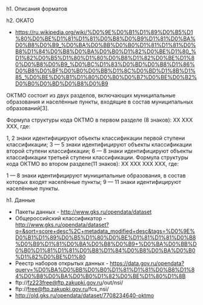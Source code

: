 ﻿h1. Описания форматов

h2. ОКАТО
* https://ru.wikipedia.org/wiki/%D0%9E%D0%B1%D1%89%D0%B5%D1%80%D0%BE%D1%81%D1%81%D0%B8%D0%B9%D1%81%D0%BA%D0%B8%D0%B9_%D0%BA%D0%BB%D0%B0%D1%81%D1%81%D0%B8%D1%84%D0%B8%D0%BA%D0%B0%D1%82%D0%BE%D1%80_%D1%82%D0%B5%D1%80%D1%80%D0%B8%D1%82%D0%BE%D1%80%D0%B8%D0%B9_%D0%BC%D1%83%D0%BD%D0%B8%D1%86%D0%B8%D0%BF%D0%B0%D0%BB%D1%8C%D0%BD%D1%8B%D1%85_%D0%BE%D0%B1%D1%80%D0%B0%D0%B7%D0%BE%D0%B2%D0%B0%D0%BD%D0%B8%D0%B9

ОКТМО состоит из двух разделов, включающих муниципальные образования и населённые пункты, входящие в состав муниципальных образований[3].

Формула структуры кода ОКТМО в первом разделе (8 знаков): XX XXX XXX, где:

1, 2 знаки идентифицируют объекты классификации первой ступени классификации;
3 — 5 знаки идентифицируют объекты классификации второй ступени классификации;
6 — 8 знаки идентифицируют объекты классификации третьей ступени классификации.
Формула структуры кода ОКТМО во втором разделе(11 знаков): XX XXX XXX XXX, где:

1 — 8 знаки идентифицируют муниципальные образования, в состав которых входят населённые пункты;
9 — 11 знаки идентифицируют населённые пункты.

h1. Данные

* Пакеты данных - http://www.gks.ru/opendata/dataset
* Общероссийский классификатор - http://www.gks.ru/opendata/dataset?q=&sort=score+desc%2C+metadata_modified+desc&tags=%D0%9E%D0%B1%D1%89%D0%B5%D1%80%D0%BE%D1%81%D1%81%D0%B8%D0%B9%D1%81%D0%BA%D0%B8%D0%B9+%D0%BA%D0%BB%D0%B0%D1%81%D1%81%D0%B8%D1%84%D0%B8%D0%BA%D0%B0%D1%82%D0%BE%D1%80
* Реестр наборов открытых данных - https://data.gov.ru/opendata?query=%D0%BA%D0%BB%D0%B0%D1%81%D1%81%D0%B8%D1%84%D0%B8%D0%BA%D0%B0%D1%82%D0%BE%D1%80%D1%8B
* ftp://fz223free@ftp.zakupki.gov.ru/out/nsi/
* ftp://free@ftp.zakupki.gov.ru/fcs_nsi/
* http://old.gks.ru/opendata/dataset/7708234640-oktmo
